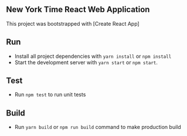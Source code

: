 
## New York Time React Web Application
This project was bootstrapped with [Create React App]

## Run
* Install all project dependencies with `yarn install` or `npm install`
* Start the development server with `yarn start` or `npm start`. 

## Test
* Run `npm test` to run unit tests

## Build
* Run `yarn build` or `npm run build` command to make production build